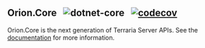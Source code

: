 ## Orion.Core &nbsp; ![dotnet-core](https://github.com/Pryaxis/orion-core/workflows/dotnet-core/badge.svg) &nbsp; [![codecov](https://codecov.io/gh/Pryaxis/orion-core/branch/v1.4/graph/badge.svg)](https://codecov.io/gh/Pryaxis/orion-core)

Orion.Core is the next generation of Terraria Server APIs. See the [documentation](https://pryaxis.github.io/orion-core) for more information.

